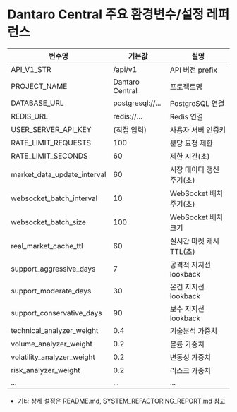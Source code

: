 # Dantaro Central 주요 환경변수/설정 레퍼런스

| 변수명 | 기본값 | 설명 |
|--------|--------|------|
| API_V1_STR | /api/v1 | API 버전 prefix |
| PROJECT_NAME | Dantaro Central | 프로젝트명 |
| DATABASE_URL | postgresql://... | PostgreSQL 연결 |
| REDIS_URL | redis://... | Redis 연결 |
| USER_SERVER_API_KEY | (직접 입력) | 사용자 서버 인증키 |
| RATE_LIMIT_REQUESTS | 100 | 분당 요청 제한 |
| RATE_LIMIT_SECONDS | 60 | 제한 시간(초) |
| market_data_update_interval | 60 | 시장 데이터 갱신 주기(초) |
| websocket_batch_interval | 10 | WebSocket 배치 주기(초) |
| websocket_batch_size | 100 | WebSocket 배치 크기 |
| real_market_cache_ttl | 60 | 실시간 마켓 캐시 TTL(초) |
| support_aggressive_days | 7 | 공격적 지지선 lookback |
| support_moderate_days | 30 | 온건 지지선 lookback |
| support_conservative_days | 90 | 보수 지지선 lookback |
| technical_analyzer_weight | 0.4 | 기술분석 가중치 |
| volume_analyzer_weight | 0.2 | 볼륨 가중치 |
| volatility_analyzer_weight | 0.2 | 변동성 가중치 |
| risk_analyzer_weight | 0.2 | 리스크 가중치 |
| ... | ... | ... |

- 기타 상세 설정은 README.md, SYSTEM_REFACTORING_REPORT.md 참고
